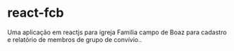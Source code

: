 # react-fcb
Uma aplicação em reactjs para igreja Familia campo de Boaz para cadastro e relatório de membros de grupo de convívio..
